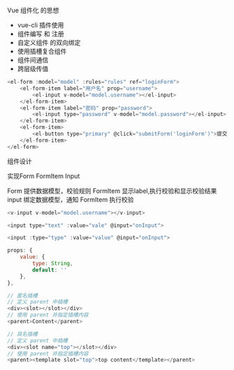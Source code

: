 
Vue 组件化 的思想

- vue-cli 插件使用
- 组件编写 和 注册
- 自定义组件 的双向绑定
- 使用插槽复合组件
- 组件间通信
- 跨层级传值

```js
<el-form :model="model" :rules="rules" ref="loginForm">
	<el-form-item label="用户名" prop="username">
		<el-input v-model="model.username"></el-input>
	</el-form-item>
	<el-form-item label="密码" prop="password">
		<el-input type="password" v-model="model.password"></el-input>
	</el-form-item>
	<el-form-item>
		<el-button type="primary" @click="submitForm('loginForm')">提交</el-button>
	</el-form-item>
</el-form> 
```

组件设计

实现Form  FormItem  Input

Form 提供数据模型，校验规则
 FormItem 显示label,执行校验和显示校验结果
  input 绑定数据模型，通知 FormItem 执行校验
  
```js
<v-input v-model="model.username"></v-input>

<input type="text" :value="vale" @input="onInput">

<input :type="type" :value="value" @input="onInput">

props: {
	value: {
		type: String,
		default: ''
	},
},
```

```js
// 匿名插槽
// 定义 parent 中插槽
<div><slot></slot></div>
// 使用 parent 并指定插槽内容
<parent>Content</parent>

// 具名插槽
// 定义 parent 中插槽
<div><slot name="top"></slot></div>
// 使用 parent 并指定插槽内容
<parent><template slot="top">top content</template></parent>
```

